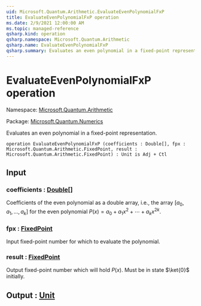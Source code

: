 ```yaml
---
uid: Microsoft.Quantum.Arithmetic.EvaluateEvenPolynomialFxP
title: EvaluateEvenPolynomialFxP operation
ms.date: 2/9/2021 12:00:00 AM
ms.topic: managed-reference
qsharp.kind: operation
qsharp.namespace: Microsoft.Quantum.Arithmetic
qsharp.name: EvaluateEvenPolynomialFxP
qsharp.summary: Evaluates an even polynomial in a fixed-point representation.
---
```


# EvaluateEvenPolynomialFxP operation

Namespace: [Microsoft.Quantum.Arithmetic](xref:Microsoft.Quantum.Arithmetic)

Package: [Microsoft.Quantum.Numerics](https://nuget.org/packages/Microsoft.Quantum.Numerics)


Evaluates an even polynomial in a fixed-point representation.

```qsharp
operation EvaluateEvenPolynomialFxP (coefficients : Double[], fpx : Microsoft.Quantum.Arithmetic.FixedPoint, result : Microsoft.Quantum.Arithmetic.FixedPoint) : Unit is Adj + Ctl
```


## Input

### coefficients : [Double](xref:microsoft.quantum.lang-ref.double)[]

Coefficients of the even polynomial as a double array, i.e., the array$[a_0, a_1, ..., a_k]$ for the even polynomial$P(x) = a_0 + a_1 x^2 + \cdots + a_k x^{2k}$.


### fpx : [FixedPoint](xref:Microsoft.Quantum.Arithmetic.FixedPoint)

Input fixed-point number for which to evaluate the polynomial.


### result : [FixedPoint](xref:Microsoft.Quantum.Arithmetic.FixedPoint)

Output fixed-point number which will hold $P(x)$. Must be in state$\ket{0}$ initially.



## Output : [Unit](xref:microsoft.quantum.lang-ref.unit)

